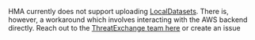 HMA currently does not support uploading [LocalDatasets](Glossary#fetcher). There is, however, a workaround which involves interacting with the AWS backend directly. Reach out to the [ThreatExchange team here](mailto:threatexchange@fb.com) or create an issue